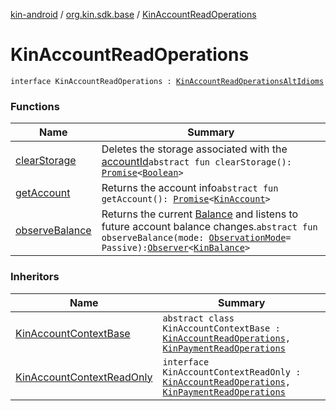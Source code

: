 [kin-android](../../index.md) / [org.kin.sdk.base](../index.md) / [KinAccountReadOperations](./index.md)

# KinAccountReadOperations

`interface KinAccountReadOperations : `[`KinAccountReadOperationsAltIdioms`](../-kin-account-read-operations-alt-idioms/index.md)

### Functions

| Name | Summary |
|---|---|
| [clearStorage](clear-storage.md) | Deletes the storage associated with the [accountId](#)`abstract fun clearStorage(): `[`Promise`](../../org.kin.sdk.base.tools/-promise/index.md)`<`[`Boolean`](https://kotlinlang.org/api/latest/jvm/stdlib/kotlin/-boolean/index.html)`>` |
| [getAccount](get-account.md) | Returns the account info`abstract fun getAccount(): `[`Promise`](../../org.kin.sdk.base.tools/-promise/index.md)`<`[`KinAccount`](../../org.kin.sdk.base.models/-kin-account/index.md)`>` |
| [observeBalance](observe-balance.md) | Returns the current [Balance](#) and listens to future account balance changes.`abstract fun observeBalance(mode: `[`ObservationMode`](../-observation-mode/index.md)` = Passive): `[`Observer`](../../org.kin.sdk.base.tools/-observer/index.md)`<`[`KinBalance`](../../org.kin.sdk.base.models/-kin-balance/index.md)`>` |

### Inheritors

| Name | Summary |
|---|---|
| [KinAccountContextBase](../-kin-account-context-base/index.md) | `abstract class KinAccountContextBase : `[`KinAccountReadOperations`](./index.md)`, `[`KinPaymentReadOperations`](../-kin-payment-read-operations/index.md) |
| [KinAccountContextReadOnly](../-kin-account-context-read-only/index.md) | `interface KinAccountContextReadOnly : `[`KinAccountReadOperations`](./index.md)`, `[`KinPaymentReadOperations`](../-kin-payment-read-operations/index.md) |
